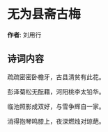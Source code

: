 # 无为县斋古梅

**作者**: 刘用行

## 诗词内容

疏疏密密卧檐牙，古县清贫有此花。

彭泽菊松无酝藉，河阳桃李太铅华。

临池照影成双好，与雪争辉自一家。

消得抱琴鸣膝上，夜深燃烛对琼葩。

